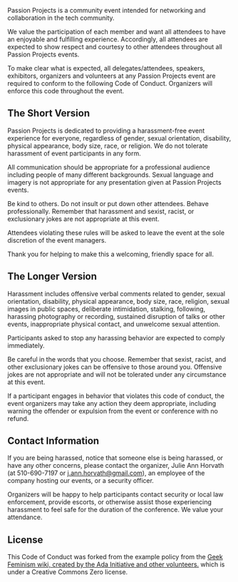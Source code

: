 Passion Projects is a community event intended for networking and collaboration in the tech community.

We value the participation of each member and want all attendees to have an enjoyable and fulfilling experience. Accordingly, all attendees are expected to show respect and courtesy to other attendees throughout all Passion Projects events.

To make clear what is expected, all delegates/attendees, speakers, exhibitors, organizers and volunteers at any Passion Projects event are required to conform to the following Code of Conduct. Organizers will enforce this code throughout the event.

The Short Version
-----------------

Passion Projects is dedicated to providing a harassment-free event experience for everyone, regardless of gender, sexual orientation, disability, physical appearance, body size, race, or religion. We do not tolerate harassment of event participants in any form.

All communication should be appropriate for a professional audience including people of many different backgrounds. Sexual language and imagery is not appropriate for any presentation given at Passion Projects events. 

Be kind to others. Do not insult or put down other attendees. Behave professionally. Remember that harassment and sexist, racist, or exclusionary jokes are not appropriate at this event.

Attendees violating these rules will be asked to leave the event at the sole discretion of the event managers.

Thank you for helping to make this a welcoming, friendly space for all.

The Longer Version
------------------

Harassment includes offensive verbal comments related to gender, sexual orientation, disability, physical appearance, body size, race, religion, sexual images in public spaces, deliberate intimidation, stalking, following, harassing photography or recording, sustained disruption of talks or other events, inappropriate physical contact, and unwelcome sexual attention.

Participants asked to stop any harassing behavior are expected to comply immediately.

Be careful in the words that you choose. Remember that sexist, racist, and other exclusionary jokes can be offensive to those around you. Offensive jokes are not appropriate and will not be tolerated under any circumstance at this event.

If a participant engages in behavior that violates this code of conduct, the event organizers may take any action they deem appropriate, including warning the offender or expulsion from the event or conference with no refund.

Contact Information
-------------------

If you are being harassed, notice that someone else is being harassed, or have any other concerns, please contact the organizer, Julie Ann Horvath (at 510-690-7197 or [j.ann.horvath@gmail.com](mailto:j.ann.horvath@gmail.com)), an employee of the company hosting our events, or a security officer.


Organizers will be happy to help participants contact security or local law enforcement, provide escorts, or otherwise assist those experiencing harassment to feel safe for the duration of the conference. We value your attendance.

License
-------

This Code of Conduct was forked from the example policy from the [Geek Feminism wiki, created by the Ada Initiative and other volunteers.](http://geekfeminism.wikia.com/wiki/Conference_anti-harassment/Policy) which is under a Creative Commons Zero license.
